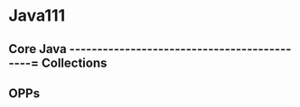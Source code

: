# Java111

Core Java
--------------------------------------------=
Collections
--------------------------------------------------------
OPPs
---------------
